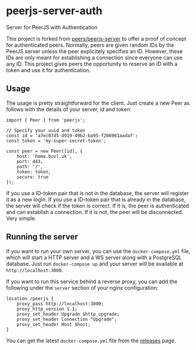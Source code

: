 # peerjs-server-auth
Server for PeerJS with Authentication

This project is forked from [peers/peerjs-server](https://github.com/peers/peerjs-server) to offer a proof of concept for authenticated peers. Normally, peers are given random IDs by the PeerJS server unless the peer explicitely specifies an ID. However, these IDs are only meant for establishing a connection since everyone can use any ID. This project gives peers the opportunity to reserve an ID with a token and use it for authentication.

## Usage
The usage is pretty straightforward for the client. Just create a new Peer as follows with the details of your server, id and token:
```
import { Peer } from 'peerjs';

// Specify your uuid and token
const id = 'a7ec07d5-d919-49b2-ba95-f206961aadaf';
const token = 'my-super-secret-token';

const peer = new Peer([id], {
	host: 'home.buzl.uk',
	port: 443,
	path: '/',
	token: token,
	secure: true
});
```

If you use a ID-token pair that is not in the database, the server will register it as a new login. If you use a ID-token pair that is already in the database, the server will check if the token is correct. If it is, the peer is authenticated and can establish a connection. If it is not, the peer will be disconnected. Very simple.

## Running the server
If you want to run your own server, you can use the `docker-compose.yml` file, which will start a HTTP server and a WS server along with a PostgreSQL database. Just run `docker-compose up` and your server will be available at `http://localhost:3000`.

If you want to run this service behind a reverse proxy, you can add the following under the `server` section of your nginx configuration:
```
location /peerjs {
	proxy_pass http://localhost:3000;
	proxy_http_version 1.1;
	proxy_set_header Upgrade $http_upgrade;
	proxy_set_header Connection "Upgrade";
	proxy_set_header Host $host;
}
```

You can get the latest `docker-compose.yml` file from the [releases](https://github.com/kaangiray26/peerjs-server-auth/releases) page.